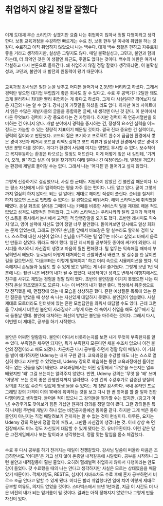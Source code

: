 # 취업하지 않길 정말 잘했다
<br/><br/>
이게 도대체 무슨 소리인가 싶겠지만 요즘 나는 취업하지 않아서 정말 다행이라고 생각한다. 보통 교육과정을 수강하면 빠르게는 수료 전, 보통 한두 달 이내에 취업을 하는 것 같다. 수료하고 아직 취업하지 않았으니 나는 백수다. 대개 백수 생활은 편하고 자유로워 좋을 거라고 생각하지만, 실상은 그렇지도 않다. 매일 불확실성과, 고민과, 불안과 함께 하는데, 더 최악인 것은 이 생활엔 퇴근도, 주말도 없다는 것이다. 백수의 애환은 여기서 각설하고 다시 본론으로 돌아간다. 왜 취업하지 않길 정말 잘했다 생각하냐면, 이 불확실성과, 고민과, 불안이 내 발전의 원동력이 됐기 때문이다. 
<br/><br/>

교육과정 강사님은 일단 눈을 낮추고 어디든 들어가서 2,3년만 버티라고 하셨다. 그래서 경력만 쌓으면 대기업 부럽잖게 좋은 회사도 갈 수 있다고. 수료 후 공백기가 2달만 돼도 크게 불리하니 최대한 빨리 취업하는 게 좋다고 하셨다. 그게 다 사실일까? 겪어보지 않은 지금의 나는 알 수 없다. 강사님이 거짓말을 하셨을 리도 없다. 하지만 여러 사이트에서 읽은 수많은 개발자들의 글들을 종합하면 글쎄, 내 생각엔 아닌 것 같다. 이 분야에서 다른 무엇보다 경력이 가장 중요하다는 건 자명하다. 하지만 경력이 꼭 연공서열만을 의미하는 건 아니지 않나. 개발 분야에서 경력을 중시하는 건, 정성적 요소인 실력을 어느 정도는 가늠할 수 있는 정량적 지표이기 때문일 것이다. 결국 진짜 중요한 건 실력이고, 경력의 질이라고 판단했다. 코드의 질은 포기하고 프로젝트 완수에 급급한 환경에서 쌓은 경력 3년과 레거시 코드를 리팩토링하고 코드 리뷰가 일상적인 환경에서 쌓은 경력 3년은 분명 다를 것이다. 게다가 환경이 사람에 미치는 영향도 무시할 수 없다. 보수적이고 복지부동하는 환경은 타오르는 열정도 꺼뜨린다. 이게 어떻게 찾은 내 길인데, '기꺼이, 오래, 잘' 하고 싶은 이 일을 찾기까지 여태 얼마나 긴 여정이었는데. 열정을 꺼뜨리는 환경에 제발로 들어갈 수는 없다. 그래서 나는 '어디든'은 들어가고 싶지 않았다.
<br/><br/>

그렇게 신중하기로 결심했으나, 사실 한 군데도 지원하지 않았던 건 불안감 때문이다. 나는 평소 자신에게 너무 엄격하다는 평을 자주 듣는 편이다. 나도 알고 있다. 굳이 그렇게까지 열심히 하지 않아도 되는 걸 알아도 제대로 해야만 직성이 풀린다. 준비를 철저히 하지 않으면 스스로 떳떳할 수 없다는 걸 경험으로 배워서다. 해외 스타벅스에 취직했을 때였다. 온실 화초로 살아온 그때의 나는 카페를 비롯한 서비스직 일을 제대로 해본 적도 없었고 성격도 내향적인 편이었다. 그 나라 스타벅스는 우리나라와 달리 고객과 적극적인 소통을 중시해서 본사에서 고객인 척 암행감찰을 오기도 했다. 초반엔 레시피도 익숙지 않고, 영어 실력에 자신도 없어 정말 너무 불안했다. 돌이켜보면 당시에도 일상 회화는 문제 없었는데, 그래도 원어민 손님들 앞에서 바보같은 말 실수라도 할까봐 겁이 났다. 스스로에 대한 자신이 없으니 손님을 마주하는 틸 업무는 피하고 싶었고 바에서 음료만 만들고 싶었다. 뭐라도 해야 했다. 일단 레시피를 공부하듯 종이에 써가며 외웠다. 레시피를 숙지하니 자신감이 생겼고 마음이 훨씬 편해졌다. 틸 업무는 익숙해질 때까지 부딪히면서 배웠다. 동료들이 어떻게 대처하는지 관찰하면서 배웠고, 말 실수를 한 날이면 길을 걸으면서도 '다음부터는 이렇게 말해야지' 하고 머리 속으로 시뮬레이션을 했다. 익숙해지니 손님들과 농담도 할 수 있게 됐고 일하는 게 너무 즐거웠다. 그렇게 보낸 1년 덕분에 나는 훨씬 나은 버전의 내가 될 수 있었다. 내성적이던 성격도 변해서 여행지에서도 친구를 사귀고 재밌는 경험을 정말 많이 했다. 초반의 불안감을 이기지 못했으면 나는 여전히 온실 화초였을지도 모른다. 나는 이 버전의 내가 훨씬 좋다. 학생에서 취준생으로 갓 전직했을 때, 면접장에 있는 내 모습을 상상하곤 했다. 흔한 예상질문 목록에 있는 흔한 질문을 받았을 때 상상 속 나는 자신있게 대답하지 못했다. 불안감이 엄습했다. 사실 제대로 모르더라도 인터넷에 있는 흔한 모범답안을 외워서 대답할 수도 있다. 근데 그런들 무지에서 비롯한 불안이 사라질까? 그렇게 아는 척 속여서 취업을 해도 실무에서 결국 들통날 텐데. 불안에 대처하는 최선의 방법은 불안을 마주하는 것이다. 그래서 다시, 이번엔 더 제대로, 공부를 하기 시작했다.
<br/><br/>

불안은 어쩌면 알람같다. 불안이 어디서 비롯하는지를 보면 내게 무엇이 부족한지를 알 수 있다. 부족함은 채우면 되지만, 뭐가 부족한지 모른다면 채울 수조차 없으니 이건 불안의 장점이라고 해도 되겠다. 차근차근 다시 공부를 하면서 정말 많이 배웠다. 이 기회를 빌어 얘기하자면 Udemy는 내게 구원 같다. 교육과정을 수강할 때도 나는 스스로 열심히 했다고 자부할 수 있었는데, Udemy 강의로 학습하는 동안 교육과정에선 들어본 적도 없는 것들을 많이 배웠다. 교육과정에서는 어떤 상황에서 '무엇'을 쓰는지는 얼추 배웠지만 '왜' 그걸 쓰는지는 알려주지 않았다. 반면, Udemy 강의는 '무엇'을 '왜' 쓰며 '어떻게' 쓰는 것이 좋은 관행인지까지 알려줬다. 수만 건의 수강후기로 검증된 양질의 강의를 치킨값 수준의 헐값에 평생 들을 수 있다는 게 정말 감사하다. 국내 온라인 프로그래밍 강의 가격이 이의 10배에 육박하는 것을 보고 다시 한 번 영어를 할 줄 알아 천만다행이라고 생각했다. 들어본 적이 없으니 그 강의들을 평가할 수는 없지만, (광고가 아닌) 수강후기도 찾아보기 힘든 기십만 원짜리 강의를 정말 많이 봤다. 그런 강의들은 특히 나처럼 주변에 개발자 하나 없는 비전공자들에겐 동아줄 같다. 하지만 그게 썩은 동아줄인지 아닌지는 직접 매달려보기 전까지는 알 수 없는 것이 현실이다. 아무튼, 요지는 Udemy 강의 덕분에 정말 많이 배웠고, 그만큼 자신감이 생겼다는 것. 이제 상상 속 면접장에서도 어느 정도 자신있게 대답할 수 있게 됐다는 것. 유비무환이다. 이런 같은 말은 고전게임에서나 보는 말이라고 생각했는데, 정말 맞는 말임을 몸소 체감했다.
<br/><br/>

수료 후 다시 공부를 하기 전까지는 매일이 전쟁같았다. 강사님 말씀이 떠올라 마음은 조급하면서도 '어디든'은 가고 싶지 않아 온종일 내적갈등에 시달렸다. 공부를 시작하니 그런 불안과 내적갈등이 훨씬 줄었다. 오히려 헐레벌떡 취업하지 않아서 다행이라는 안도감이 들었다. 갓 수료했을 때의 나는 안다고 생각하지만 사실은 모르는 상태였음을 깨달았기 때문이다. 객체지향도, REST도, 심지어 자바조차도 수료 후에 혼자 공부하면서 비로소 조금 안다고 말할 수 있게 됐다. 어디든 빨리 취업했다면 일에 치여 이렇게 제대로 공부할 여유도, 의지도 없었을 것이다. 스타벅스에서 보낸 1년처럼, 지금 이 시간도 더 나은 버전의 내가 되는 밑거름이 될 것이다. 결과는 아직 정해지지 않았으나 그렇게 만들 자신이 있다.

